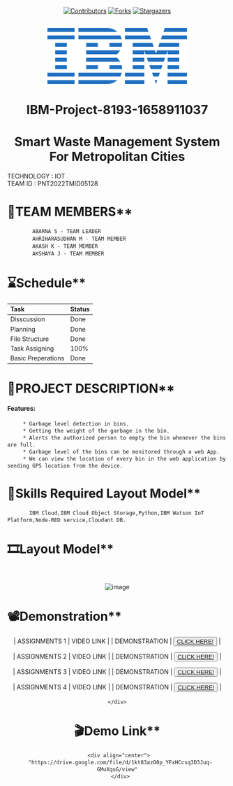 <div align="center">

[![Contributors][contributors-shield]][contributors-url]
[![Forks][forks-shield]][forks-url]
[![Stargazers][stars-shield]][stars-url]
  
<!-- PROJECT LOGO -->

<br />

  <a href="https://github.com/othneildrew/Best-README-Template">
    <img src="https://github.com/gogulkrish/readmetemp/blob/master/images/IBM_logo.svg.png"  alt="Logo" font="forte" width="320" height="128">
  </a>
                   
  # IBM-Project-8193-1658911037
  </div> 
  
  <div align="center">
  
   # **Smart Waste Management System For Metropolitan Cities**      
   </div> 

TECHNOLOGY : IOT        
TEAM ID : PNT2022TMID05128     

  # 🤙TEAM MEMBERS**    
   ```html                      
           ABARNA S - TEAM LEADER
           AHRIHARASUDHAN M - TEAM MEMBER
           AKASH K - TEAM MEMBER
           AKSHAYA J - TEAM MEMBER
   ```          

  # ⌛Schedule**
  | Task | Status    |
  | :-------- | :------- |
  | Disscussion | Done |
  | Planning | Done |
  | File Structure | Done |
  | Task Assigning | 100% |
  | Basic Preperations | Done |

  # 👀PROJECT DESCRIPTION**  
   #### Features:
         * Garbage level detection in bins.     
         * Getting the weight of the garbage in the bin.      
         * Alerts the authorized person to empty the bin whenever the bins are full.     
         * Garbage level of the bins can be monitored through a web App.        
         * We can view the location of every bin in the web application by sending GPS location from the device.    

   # 🎯Skills Required Layout Model**        
           IBM Cloud,IBM Cloud Object Storage,Python,IBM Watson IoT Platform,Node-RED service,Cloudant DB.
  
  
   # 🎞Layout Model**
   
   <div align="center">
   <p>&nbsp;</p>
   <img width="364" alt="image" src="https://user-images.githubusercontent.com/101011054/200350245-817ac2e1-5a99-403b-a0fa-189e0e78be7e.png">
   </div>
   
   # 📽Demonstration**
   
   <div align="center">  
  
  | ASSIGNMENTS 1 | VIDEO LINK    |
  | DEMONSTRATION | <button> <a href="https://screenrec.com/share/mts31hHi4S ">CLICK HERE!  </a></button>                |
  
  | ASSIGNMENTS 2 | VIDEO LINK    |
  | DEMONSTRATION | <button> <a href="https://screenrec.com/share/eGjWXHAFON">CLICK HERE!  </a></button>                 |
  
  | ASSIGNMENTS 3 | VIDEO LINK    |
  | DEMONSTRATION | <button> <a href="https://screenrec.com/share/Piblrx9gKY">CLICK HERE!  </a></button>                 |
  
  | ASSIGNMENTS 4 | VIDEO LINK    |
  | DEMONSTRATION | <button> <a href="https://screenrec.com/share/K9TtHflJW1">CLICK HERE!  </a></button>                 |      
    
    </div>
     
   # 🎬Demo Link**
  
     <div align="center">
      "https://drive.google.com/file/d/1kt83azO0p_YFxHCcsq3D3Juq-GMuXquG/view"
      </div>
   
  [contributors-shield]: https://img.shields.io/github/contributors/IBM-EPBL/IBM-Project-8193-1658911037.svg?style=for-the-badge
  [contributors-url]:https://github.com/IBM-EPBL/IBM-Project-8193-1658911037/graphs/contributors
  [forks-shield]: https://img.shields.io/github/forks/IBM-EPBL/IBM-Project-8193-1658911037.svg?style=for-the-badge
  [forks-url]:https://github.com/IBM-EPBL/IBM-Project-8193-1658911037/network/members
  [stars-shield]: https://img.shields.io/github/stars/IBM-EPBL/IBM-Project-8193-1658911037.svg?style=for-the-badge
  [stars-url]:https://github.com/IBM-EPBL/IBM-Project-8193-1658911037/stargazers
